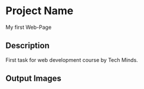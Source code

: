 # Project Name
My first Web-Page 

## Description
First task for web development course by Tech Minds.
## Output Images



